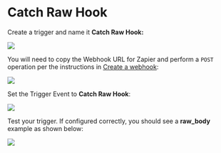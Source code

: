 # Catch Raw Hook

Create a trigger and name it **Catch Raw Hook:**

![](../../../.gitbook/assets/zappier-catch-raw-hook.png)

You will need to copy the Webhook URL for Zapier and perform a `POST` operation per the instructions in [Create a webhook](https://github.com/snyk/user-docs/tree/19b85169c61b948c00e9ef988db629298ce60983/integration-guide/integration-guide/ide-plugin/snyk-webhooks/README.md#configure-webhooks):

![](../../../.gitbook/assets/zappier-catch-raw-hook-setup.png)

Set the Trigger Event to **Catch Raw Hook**:

![](../../../.gitbook/assets/zappier-catch-raw-hook-trigger.png)

Test your trigger. If configured correctly, you should see a **raw\_body** example as shown below:

![](../../../.gitbook/assets/zappier-catch-raw-hook-test.png)

